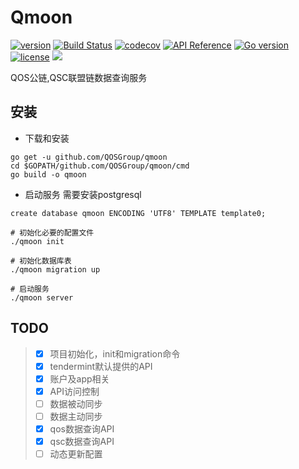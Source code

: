 # Qmoon

[![version](https://img.shields.io/github/tag/QOSGroup/qmoon.svg)](https://github.com/QOSGroup/qmoon/releases/latest)
[![Build Status](https://travis-ci.org/QOSGroup/qmoon.svg?branch=master)](https://travis-ci.org/QOSGroup/qmoon)
[![codecov](https://codecov.io/gh/QOSGroup/qmoon/branch/master/graph/badge.svg)](https://codecov.io/gh/QOSGroup/qmoon)
[![API Reference](
https://camo.githubusercontent.com/915b7be44ada53c290eb157634330494ebe3e30a/68747470733a2f2f676f646f632e6f72672f6769746875622e636f6d2f676f6c616e672f6764646f3f7374617475732e737667
)](https://godoc.org/github.com/QOSGroup/qmoon)
[![Go version](https://img.shields.io/badge/go-1.11.0-blue.svg)](https://github.com/moovweb/gvm)
[![license](https://img.shields.io/github/license/QOSGroup/qmoon.svg)](https://github.com/QOSGroup/qmoon/blob/master/LICENSE)
[![](https://tokei.rs/b1/github/QOSGroup/qmoon?category=lines)](https://github.com/QOSGroup/qmoon)


QOS公链,QSC联盟链数据查询服务

## 安装

* 下载和安装
```
go get -u github.com/QOSGroup/qmoon
cd $GOPATH/github.com/QOSGroup/qmoon/cmd
go build -o qmoon
```

* 启动服务
需要安装postgresql
```
create database qmoon ENCODING 'UTF8' TEMPLATE template0;

# 初始化必要的配置文件
./qmoon init

# 初始化数据库表
./qmoon migration up

# 启动服务
./qmoon server
```



## TODO

> - [x] 项目初始化，init和migration命令
> - [x] tendermint默认提供的API
> - [x] 账户及app相关
> - [x] API访问控制
> - [ ] 数据被动同步
> - [ ] 数据主动同步
> - [x] qos数据查询API
> - [x] qsc数据查询API
> - [ ] 动态更新配置
